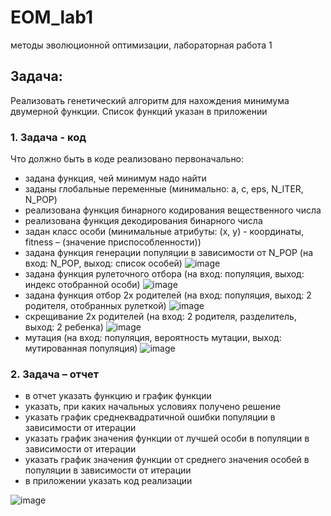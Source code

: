 # EOM_lab1
методы эволюционной оптимизации, лабораторная работа 1

## Задача:
Реализовать генетический алгоритм для нахождения минимума двумерной функции. Список функций указан в приложении

### 1. Задача - код
Что должно быть в коде реализовано первоначально:
- задана функция, чей минимум надо найти
- заданы глобальные переменные (минимально: a, c, eps, N_ITER, N_POP)
- реализована функция бинарного кодирования вещественного числа
- реализована функция декодирования бинарного числа
- задан класс особи (минимальные атрибуты: (x, y) - координаты, fitness – (значение приспособленности)) 
- задана функция генерации популяции в зависимости от N_POP (на вход: N_POP, выход: список особей)
![image](https://github.com/user-attachments/assets/663fe522-41ab-4b11-968c-a658307f0210)
- задана функция рулеточного отбора (на вход: популяция, выход: индекс отобранной особи)
 ![image](https://github.com/user-attachments/assets/a5bb8184-ae7b-4321-ad43-7f9e0ee0f709)
- задана функция отбор 2х родителей (на вход: популяция, выход: 2 родителя, отобранных рулеткой)
 ![image](https://github.com/user-attachments/assets/39205a3b-ae61-4dbb-9c00-36288f0b7fe2)
- скрещивание 2х родителей (на вход: 2 родителя, разделитель, выход: 2 ребенка)
 ![image](https://github.com/user-attachments/assets/83a1c231-1981-46c4-9539-6cc2d4938f58)
- мутация (на вход: популяция, вероятность мутации, выход: мутированная популяция)
![image](https://github.com/user-attachments/assets/9ea0f011-15b5-484f-8f54-0440f54693f4)

### 2. Задача – отчет
- в отчет указать функцию и график функции
- указать, при каких начальных условиях получено решение
- указать график среднеквадратичной ошибки популяции в зависимости от итерации
- указать график значения функции от лучшей особи в популяции в зависимости от итерации
- указать график значения функции от среднего значения особей в популяции в зависимости от итерации
- в приложении указать код реализации

![image](https://github.com/user-attachments/assets/d56c42e1-cc9f-47af-a2c0-5fc8abe98320)
